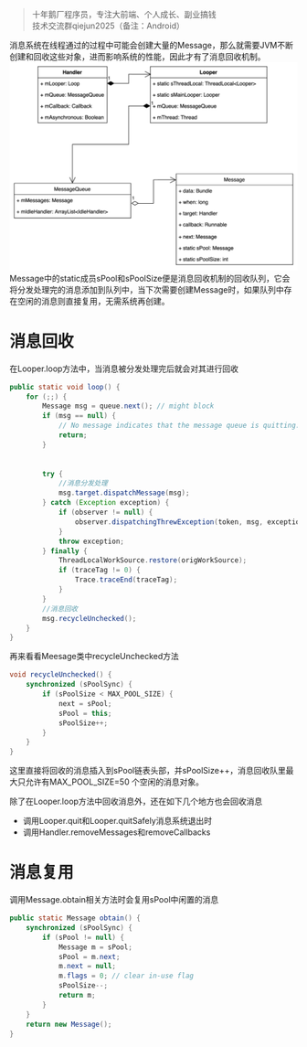 > 十年鹅厂程序员，专注大前端、个人成长、副业搞钱 <br>
> 技术交流群qiejun2025（备注：Android）

消息系统在线程通过的过程中可能会创建大量的Message，那么就需要JVM不断创建和回收这些对象，进而影响系统的性能，因此才有了消息回收机制。
![类图.jpg](https://raw.githubusercontent.com/linuxjava/AndroidFramework/refs/heads/main/01%20Handler%E6%B6%88%E6%81%AF%E7%B3%BB%E7%BB%9F/images/%E7%B1%BB%E5%9B%BE.jpg)
Message中的static成员sPool和sPoolSize便是消息回收机制的回收队列，它会将分发处理完的消息添加到队列中，当下次需要创建Message时，如果队列中存在空闲的消息则直接复用，无需系统再创建。

# 消息回收

在Looper.loop方法中，当消息被分发处理完后就会对其进行回收

```java
public static void loop() {
    for (;;) {
        Message msg = queue.next(); // might block
        if (msg == null) {
            // No message indicates that the message queue is quitting.
            return;
        }

       
        try {
            //消息分发处理
            msg.target.dispatchMessage(msg);
        } catch (Exception exception) {
            if (observer != null) {
                observer.dispatchingThrewException(token, msg, exception);
            }
            throw exception;
        } finally {
            ThreadLocalWorkSource.restore(origWorkSource);
            if (traceTag != 0) {
                Trace.traceEnd(traceTag);
            }
        }
        //消息回收
        msg.recycleUnchecked();
    }
}
```

再来看看Meesage类中recycleUnchecked方法

```java
void recycleUnchecked() {
    synchronized (sPoolSync) {
        if (sPoolSize < MAX_POOL_SIZE) {
            next = sPool;
            sPool = this;
            sPoolSize++;
        }
    }
}
```

这里直接将回收的消息插入到sPool链表头部，并sPoolSize++，消息回收队里最大只允许有MAX\_POOL\_SIZE=50 个空闲的消息对象。

除了在Looper.loop方法中回收消息外，还在如下几个地方也会回收消息

*   调用Looper.quit和Looper.quitSafely消息系统退出时
*   调用Handler.removeMessages和removeCallbacks

# 消息复用

调用Message.obtain相关方法时会复用sPool中闲置的消息

```java
public static Message obtain() {
    synchronized (sPoolSync) {
        if (sPool != null) {
            Message m = sPool;
            sPool = m.next;
            m.next = null;
            m.flags = 0; // clear in-use flag
            sPoolSize--;
            return m;
        }
    }
    return new Message();
}
```

